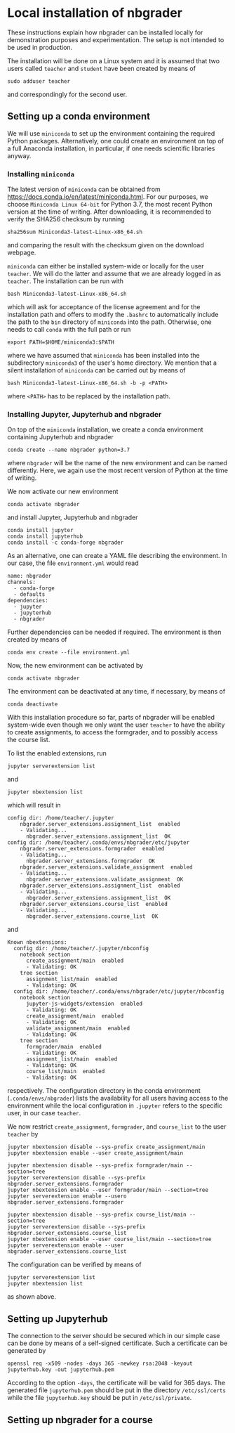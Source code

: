 # Local installation of nbgrader

These instructions explain how nbgrader can be installed locally for demonstration
purposes and experimentation. The setup is not intended to be used in production.

The installation will be done on a Linux system and it is assumed that two users called
`teacher` and `student` have been created by means of
```
sudo adduser teacher
```
and correspondingly for the second user.
 
## Setting up a conda environment

We will use `miniconda` to set up the environment containing the required Python
packages. Alternatively, one could create an environment on top of a full Anaconda
installation, in particular, if one needs scientific libraries anyway.

### Installing `miniconda`

The latest version of `miniconda` can be obtained from
https://docs.conda.io/en/latest/miniconda.html. For our purposes, we choose
`Miniconda Linux 64-bit` for Python 3.7, the most recent Python version at the
time of writing. After downloading, it is recommended to verify the SHA256 checksum
by running
```
sha256sum Miniconda3-latest-Linux-x86_64.sh
```
and comparing the result with the checksum given on the download webpage.

`miniconda` can either be installed system-wide or locally for the user `teacher`.
We will do the latter and assume that we are already logged in as `teacher`. The
installation can be run with
```
bash Miniconda3-latest-Linux-x86_64.sh
```
which will ask for acceptance of the license agreement and for the installation path
and offers to modify the `.bashrc` to automatically include the path to the `bin`
directory of `miniconda` into the path. Otherwise, one needs to call `conda` with
the full path or run
```
export PATH=$HOME/miniconda3:$PATH
```
where we have assumed that `miniconda` has been installed into the subdirectory
`miniconda3` of the user's home directory. We mention that a silent installation
of `miniconda` can be carried out by means of
```
bash Miniconda3-latest-Linux-x86_64.sh -b -p <PATH>
```
where `<PATH>` has to be replaced by the installation path.

### Installing Jupyter, Jupyterhub and nbgrader

On top of the `miniconda` installation, we create a conda environment containing 
Jupyterhub and nbgrader
```
conda create --name nbgrader python=3.7
```
where `nbgrader` will be the name of the new environment and can be named
differently. Here, we again use the most recent version of Python at the time of
writing.

We now activate our new environment
```
conda activate nbgrader
```
and install Jupyter, Jupyterhub and nbgrader
```
conda install jupyter
conda install jupyterhub
conda install -c conda-forge nbgrader
```

As an alternative, one can create a YAML file describing the environment. In our
case, the file `environment.yml` would read
```
name: nbgrader
channels:
  - conda-forge
  - defaults
dependencies:
  - jupyter
  - jupyterhub
  - nbgrader
```
Further dependencies can be needed if required. The environment is then created by
means of
```
conda env create --file environment.yml
```
Now, the new environment can be activated by
```
conda activate nbgrader
```

The environment can be deactivated at any time, if necessary, by means of
```
conda deactivate
```

With this installation procedure so far, parts of nbgrader will be enabled system-wide
even though we only want the user `teacher` to have the ability to create assignments,
to access the formgrader, and to possibly access the course list.

To list the enabled extensions, run
```
jupyter serverextension list
```
and
```
jupyter nbextension list
```
which will result in
```
config dir: /home/teacher/.jupyter
    nbgrader.server_extensions.assignment_list  enabled
    - Validating...
      nbgrader.server_extensions.assignment_list  OK
config dir: /home/teacher/.conda/envs/nbgrader/etc/jupyter
    nbgrader.server_extensions.formgrader  enabled
    - Validating...
      nbgrader.server_extensions.formgrader  OK
    nbgrader.server_extensions.validate_assignment  enabled
    - Validating...
      nbgrader.server_extensions.validate_assignment  OK
    nbgrader.server_extensions.assignment_list  enabled
    - Validating...
      nbgrader.server_extensions.assignment_list  OK
    nbgrader.server_extensions.course_list  enabled
    - Validating...
      nbgrader.server_extensions.course_list  OK
```
and
```
Known nbextensions:
  config dir: /home/teacher/.jupyter/nbconfig
    notebook section
      create_assignment/main  enabled
      - Validating: OK
    tree section
      assignment_list/main  enabled
      - Validating: OK
  config dir: /home/teacher/.conda/envs/nbgrader/etc/jupyter/nbconfig
    notebook section
      jupyter-js-widgets/extension  enabled
      - Validating: OK
      create_assignment/main  enabled
      - Validating: OK
      validate_assignment/main  enabled
      - Validating: OK
    tree section
      formgrader/main  enabled
      - Validating: OK
      assignment_list/main  enabled
      - Validating: OK
      course_list/main  enabled
      - Validating: OK

```
respectively. The configuration directory in the conda environment
(`.conda/envs/nbgrader`) lists the availability for all users having access to 
the environment while the local configuration in `.jupyter` refers to the specific
user, in our case `teacher`.

We now restrict `create_assignment`, `formgrader`, and  `course_list` to the
user `teacher` by
```
jupyter nbextension disable --sys-prefix create_assignment/main
jupyter nbextension enable --user create_assignment/main
```
```
jupyter nbextension disable --sys-prefix formgrader/main --section=tree
jupyter serverextension disable --sys-prefix nbgrader.server_extensions.formgrader
jupyter nbextension enable --user formgrader/main --section=tree
jupyter serverextension enable --usero nbgrader.server_extensions.formgrader
```
```
jupyter nbextension disable --sys-prefix course_list/main --section=tree
jupyter serverextension disable --sys-prefix nbgrader.server_extensions.course_list
jupyter nbextension enable --user course_list/main --section=tree
jupyter serverextension enable --user nbgrader.server_extensions.course_list
```
The configuration can be verified by means of 
```
jupyter serverextension list
jupyter nbextension list
```
as shown above.

## Setting up Jupyterhub

The connection to the server should be secured which in our simple case can be
done by means of a self-signed certificate. Such a certificate can be generated
by
```
openssl req -x509 -nodes -days 365 -newkey rsa:2048 -keyout jupyterhub.key -out jupyterhub.pem
```
According to the option `-days`, the certificate will be valid for 365 days. The
generated file `jupyterhub.pem` should be put in the directory `/etc/ssl/certs`
while the file `jupyterhub.key` should be put in `/etc/ssl/private`.

## Setting up nbgrader for a course
